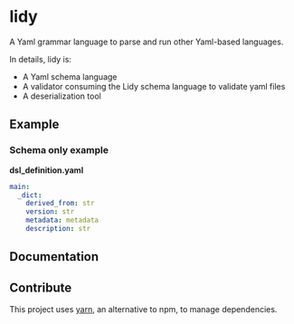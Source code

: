 # lidy

A Yaml grammar language to parse and run other Yaml-based languages.

In details, lidy is:

- A Yaml schema language
- A validator consuming the Lidy schema language to validate yaml files
- A deserialization tool

## Example

### Schema only example

**dsl_definition.yaml**

```yaml
main:
  _dict:
    derived_from: str
    version: str
    metadata: metadata
    description: str
```

## Documentation

## Contribute

This project uses [yarn](https://classic.yarnpkg.com/en/docs/install/), an alternative to npm, to manage dependencies.
